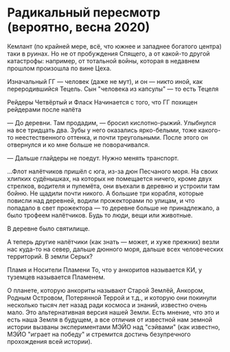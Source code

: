 # Радикальный пересмотр (вероятно, весна 2020)

Кемлант (по крайней мере, всё, что южнее и западнее богатого центра) таки в руинах. Но не от пробуждения Спящего, а от какой-то другой катастрофы: например, от тотальной войны, которая в недавнем прошлом произошла по вине Цеха.

Изначальный ГГ — человек (даже не мут), и он — никто иной, как переродившийся Тецель.
	Сын "человека из капсулы" — то есть Тецеля

Рейдеры
Четвёртый и Фласк
Начинается с того, что ГГ похищен рейдерами после налёта

— До деревни. Там продадим, — бросил кислотно-рыжий. Улыбнулся на все тридцать два. Зубы у него оказались ярко-белыми, тоже какого-то неестественного оттенка, и почти треугольными. После этого он отвернулся и ко мне больше не поворачивался.

— Дальше глайдеры не поедут. Нужно менять транспорт.

...Флот налётчиков пришёл с юга, из-за дюн Песчаного моря. На своих хлипких судёнышках, на которых не помещается ничего, кроме двух стрелков, водителя и пулемёта, они въехали в деревню и устроили там бойню. Не щадили почти никого. А большие три корабля, которые повисли над деревней, водили прожекторами по улицам, и что попадало в свет прожектора — то деревне больше не принадлежало, а было трофеем налётчиков. Будь то люди, вещи или животные.


В деревне было святилище.


А теперь другие налётчики (как знать — может, и хуже прежних) везли нас куда-то на север, дальше дюнного моря, дальше всех человеческих территорий. В земли Серых?

Пламя и Носители Пламени
То, что у анкоритов называется КИ, у туземцев называется Пламенем.

О планете, которую анкориты называют Старой Землёй, Анкором, Родным Островом, Потерянной Террой и т.д., и которую они покинули несколько тысяч лет назад ради космоса и знаний, известно очень мало. Это альтернативная версия нашей Земли. Есть мнение, что это и есть наша Земля в будущем, а все отличия от известной нам земной истории вызваны экспериментами МЭЙО над "сэйвами" (как известно, МЭЙО "играет на победу" и стремится достичь безупречного прохождения всей истории).
